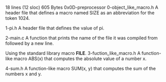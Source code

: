 18 lines (12 sloc)  605 Bytes
0x0D-preprocessor
0-object_like_macro.h
A header file that defines a macro named SIZE as an abbreviation for the token 1024.

1-pi.h
A header file that defines the value of pi.

2-main.c
A function that prints the name of the file it was compiled from followed by a new line.

Using the standard library macro __FILE__.
3-fuction_like_macro.h
A function-like macro ABS(x) that computes the absolute value of a number x.

4-sum.h
A function-like macro SUM(x, y) that computes the sum of the numbers x and y.
